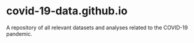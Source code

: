 # covid-19-data.github.io

A repository of all relevant datasets and analyses related to the COVID-19 pandemic.
